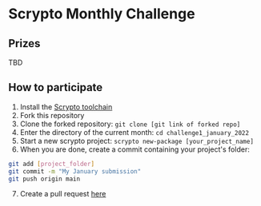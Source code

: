 # Scrypto Monthly Challenge


## Prizes
TBD

## How to participate

1. Install the [Scrypto toolchain](https://github.com/radixdlt/radixdlt-scrypto)
2. Fork this repository
3. Clone the forked repository: `git clone [git link of forked repo]`
4. Enter the directory of the current month: `cd challenge1_january_2022`
5. Start a new scrypto project: `scrypto new-package [your_project_name]`
6. When you are done, create a commit containing your project's folder: 
```bash
git add [project_folder]
git commit -m "My January submission"
git push origin main
```
7. Create a pull request [here](https://github.com/radixdlt/scrypto-monthly-challenge/pulls)